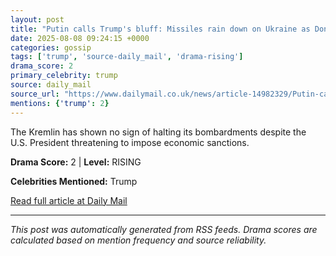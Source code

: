 ```yaml
---
layout: post
title: "Putin calls Trump's bluff: Missiles rain down on Ukraine as Donald's deadline for ceasefire arrives, with no sign Russia has any intention of ending bombardments, despite sanction threats"
date: 2025-08-08 09:24:15 +0000
categories: gossip
tags: ['trump', 'source-daily_mail', 'drama-rising']
drama_score: 2
primary_celebrity: trump
source: daily_mail
source_url: "https://www.dailymail.co.uk/news/article-14982329/Putin-calls-Trumps-bluff-Missiles-Ukraine-Donalds-deadline-ceasefire-no-sign-Russia-ending-sanction-threats.html?ns_mchannel=rss&ito=1490&ns_campaign=1490"
mentions: {'trump': 2}
---
```


The Kremlin has shown no sign of halting its bombardments despite the U.S. President threatening to impose economic sanctions.

**Drama Score:** 2 | **Level:** RISING

**Celebrities Mentioned:** Trump

[Read full article at Daily Mail](https://www.dailymail.co.uk/news/article-14982329/Putin-calls-Trumps-bluff-Missiles-Ukraine-Donalds-deadline-ceasefire-no-sign-Russia-ending-sanction-threats.html?ns_mchannel=rss&ito=1490&ns_campaign=1490)

---
*This post was automatically generated from RSS feeds. Drama scores are calculated based on mention frequency and source reliability.*
